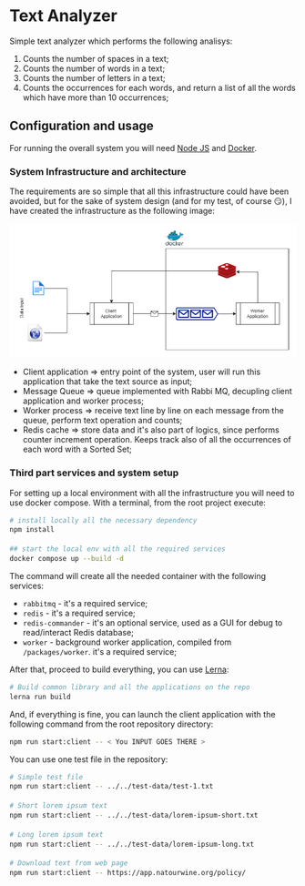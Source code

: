 # Text Analyzer

Simple text analyzer which performs the following analisys:

1. Counts the number of spaces in a text;
2. Counts the number of words in a text;
3. Counts the number of letters in a text;
4. Counts the occurrences for each words, and return a list of all the words which have more than 10 occurrences;

## Configuration and usage

For running the overall system you will need [Node JS](https://nodejs.org/en/download) and [Docker](https://www.docker.com/products/docker-desktop/).

### System Infrastructure and architecture

The requirements are so simple that all this infrastructure could have been avoided, but for the sake of system design
(and for my test, of course :smirk:), I have created the infrastructure as the following image:

![Infrastructure Diagram](docs/images/text-analyzer-schema.png)

- Client application => entry point of the system, user will run this application that take the text source as input;
- Message Queue => queue implemented with Rabbi MQ, decupling client application and worker process;
- Worker process => receive text line by line on each message from the queue, perform text operation and counts;
- Redis cache => store data and it's also part of logics, since performs counter increment operation. Keeps track also of all the occurrences of each word with a Sorted Set;

### Third part services and system setup

For setting up a local environment with all the infrastructure you will need to use docker compose.
With a terminal, from the root project execute:

```bash
# install locally all the necessary dependency
npm install

## start the local env with all the required services
docker compose up --build -d
```

The command will create all the needed container with the following services:

- `rabbitmq` - it's a required service;
- `redis` - it's a required service;
- `redis-commander` - it's an optional service, used as a GUI for debug to read/interact Redis database;
- `worker` - background worker application, compiled from `/packages/worker`. it's a required service;

After that, proceed to build everything, you can use [Lerna](https://lerna.js.org/docs/introduction):

```bash
# Build common library and all the applications on the repo
lerna run build
```

And, if everything is fine, you can launch the client application with the following command from the
root repository directory:

```bash
npm run start:client -- < You INPUT GOES THERE >
```

You can use one test file in the repository:

```bash
# Simple test file
npm run start:client -- ../../test-data/test-1.txt

# Short lorem ipsum text
npm run start:client -- ../../test-data/lorem-ipsum-short.txt

# Long lorem ipsum text
npm run start:client -- ../../test-data/lorem-ipsum-long.txt

# Download text from web page
npm run start:client -- https://app.natourwine.org/policy/
```
